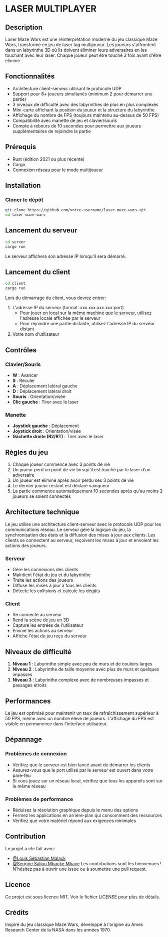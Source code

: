 # LASER MULTIPLAYER

## Description
Laser Maze Wars est une réinterprétation moderne du jeu classique Maze Wars, transformé en jeu de laser tag multijoueur. Les joueurs s'affrontent dans un labyrinthe 3D où ils doivent éliminer leurs adversaires en les touchant avec leur laser. Chaque joueur peut être touché 3 fois avant d'être éliminé.

## Fonctionnalités
- Architecture client-serveur utilisant le protocole UDP
- Support pour 8+ joueurs simultanés (minimum 2 pour démarrer une partie)
- 3 niveaux de difficulté avec des labyrinthes de plus en plus complexes
- Mini-carte affichant la position du joueur et la structure du labyrinthe
- Affichage du nombre de FPS (toujours maintenu au-dessus de 50 FPS)
- Compatibilité avec manette de jeu et clavier/souris
- Compte à rebours de 10 secondes pour permettre aux joueurs supplémentaires de rejoindre la partie

## Prérequis
- Rust (édition 2021 ou plus récente)
- Cargo
- Connexion réseau pour le mode multijoueur

## Installation

### Cloner le dépôt
```bash
git clone https://github.com/votre-username/laser-maze-wars.git
cd laser-maze-wars
```

## Lancement du serveur
```bash
cd server
cargo run
```

Le serveur affichera son adresse IP lorsqu'il sera démarré.

## Lancement du client
```bash
cd client
cargo run
```

Lors du démarrage du client, vous devrez entrer:
1. L'adresse IP du serveur (format: xxx.xxx.xxx.xxx:port)
   - Pour jouer en local sur la même machine que le serveur, utilisez l'adresse locale affichée par le serveur
   - Pour rejoindre une partie distante, utilisez l'adresse IP du serveur distant
2. Votre nom d'utilisateur

## Contrôles

### Clavier/Souris
- **W** : Avancer
- **S** : Reculer
- **A** : Déplacement latéral gauche
- **D** : Déplacement latéral droit
- **Souris** : Orientation/visée
- **Clic gauche** : Tirer avec le laser

### Manette
- **Joystick gauche** : Déplacement
- **Joystick droit** : Orientation/visée
- **Gâchette droite (R2/RT)** : Tirer avec le laser

## Règles du jeu
1. Chaque joueur commence avec 3 points de vie
2. Un joueur perd un point de vie lorsqu'il est touché par le laser d'un adversaire
3. Un joueur est éliminé après avoir perdu ses 3 points de vie
4. Le dernier joueur restant est déclaré vainqueur
5. La partie commence automatiquement 10 secondes après qu'au moins 2 joueurs se soient connectés

## Architecture technique
Le jeu utilise une architecture client-serveur avec le protocole UDP pour les communications réseau. Le serveur gère la logique du jeu, la synchronisation des états et la diffusion des mises à jour aux clients. Les clients se connectent au serveur, reçoivent les mises à jour et envoient les actions des joueurs.

### Serveur
- Gère les connexions des clients
- Maintient l'état du jeu et du labyrinthe
- Traite les actions des joueurs
- Diffuse les mises à jour à tous les clients
- Détecte les collisions et calcule les dégâts

### Client
- Se connecte au serveur
- Rend la scène de jeu en 3D
- Capture les entrées de l'utilisateur
- Envoie les actions au serveur
- Affiche l'état du jeu reçu du serveur

## Niveaux de difficulté
1. **Niveau 1** : Labyrinthe simple avec peu de murs et de couloirs larges
2. **Niveau 2** : Labyrinthe de taille moyenne avec plus de murs et quelques impasses
3. **Niveau 3** : Labyrinthe complexe avec de nombreuses impasses et passages étroits

## Performances
Le jeu est optimisé pour maintenir un taux de rafraîchissement supérieur à 50 FPS, même avec un nombre élevé de joueurs. L'affichage du FPS est visible en permanence dans l'interface utilisateur.

## Dépannage

### Problèmes de connexion
- Vérifiez que le serveur est bien lancé avant de démarrer les clients
- Assurez-vous que le port utilisé par le serveur est ouvert dans votre pare-feu
- Si vous jouez sur un réseau local, vérifiez que tous les appareils sont sur le même réseau

### Problèmes de performance
- Réduisez la résolution graphique depuis le menu des options
- Fermez les applications en arrière-plan qui consomment des ressources
- Vérifiez que votre matériel répond aux exigences minimales

## Contribution
Le projet a ete fait avec:
- [@Louis Sebastian Malack](https://github.com/Steb1)
- [@Serigne Saliou Mbacke Mbaye](https://github.com/SSMM0498)
Les contributions sont les bienvenues ! N'hésitez pas à ouvrir une issue ou à soumettre une pull request.

## Licence
Ce projet est sous licence MIT. Voir le fichier LICENSE pour plus de détails.

## Crédits
Inspiré du jeu classique Maze Wars, développé à l'origine au Ames Research Center de la NASA dans les années 1970.
